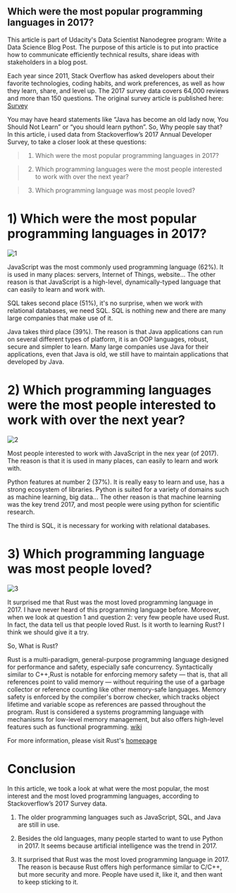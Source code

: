 ## Which were the most popular programming languages in 2017?

This article is part of Udacity's Data Scientist Nanodegree program: Write a Data Science Blog Post.
The purpose of this article is to put into practice how to communicate efficiently technical results, share ideas with stakeholders in a blog post.

Each year since 2011, Stack Overflow has asked developers about their favorite technologies, coding habits, and work preferences, as well as how they learn, share, and level up. 
The 2017 survey data covers 64,000 reviews and more than 150 questions. The original survey article is published here: 
[Survey](https://insights.stackoverflow.com/survey/2017)

You may have heard statements like “Java has become an old lady now, You Should Not Learn” or “you should learn python”.
So, Why people say that?
In this article, i used data from Stackoverflow’s 2017 Annual Developer Survey, to take a closer look at these questions:

> 1) Which were the most popular programming languages in 2017?

> 2) Which programming languages were the most people interested to work with over the next year?

> 3) Which programming language was most people loved?

# 1) Which were the most popular programming languages in 2017?

![1](https://user-images.githubusercontent.com/104986203/168525644-afdf6b7b-11eb-459f-9c69-c0fafe3a13ca.PNG)

JavaScript was the most commonly used programming language (62%). It is used in many places: servers, Internet of Things, website...
The other reason is that JavaScript is a high-level, dynamically-typed language that can easily to learn and work with.

SQL takes second place (51%), it's no surprise, when we work with relational databases, we need SQL. SQL is nothing new and there are many large companies that make use of it.

Java takes third place (39%). The reason is that Java applications can run on several different types of platform, it is an OOP languages, robust, secure and simpler to learn. 
Many large companies use Java for their applications, even that Java is old, we still have to maintain applications that developed by Java.


# 2) Which programming languages were the most people interested to work with over the next year?

![2](https://user-images.githubusercontent.com/104986203/168525672-7c7703a8-e910-426b-8aa6-e54421d39f2e.PNG)


Most people interested to work with JavaScript in the nex year (of 2017). The reason is that it is used in many places, can easily to learn and work with.

Python features at number 2 (37%). It is really easy to learn and use, has a strong ecosystem of libraries. 
Python is suited for a variety of domains such as machine learning, big data... 
The other reason is that machine learning was the key trend 2017, and most people were using python for scientific research.

The third is SQL, it is necessary for working with relational databases.


# 3) Which programming language was most people loved?

![3](https://user-images.githubusercontent.com/104986203/168525696-9d4644bd-c4f0-4fac-8d85-3cf394f64efb.PNG)


It surprised me that Rust was the most loved programming language in 2017. I have never heard of this programming language before. 
Moreover, when we look at question 1 and question 2: very few people have used Rust. 
In fact, the data tell us that people loved Rust. Is it worth to learning Rust? I think we should give it a try.

So, What is Rust?

Rust is a multi-paradigm, general-purpose programming language designed for performance and safety, especially safe concurrency. 
Syntactically similar to C++,Rust is notable for enforcing memory safety — that is, that all references point to valid memory — without requiring the use of a garbage collector or reference counting like other memory-safe languages.
Memory safety is enforced by the compiler's borrow checker, which tracks object lifetime and variable scope as references are passed throughout the program. 
Rust is considered a systems programming language with mechanisms for low-level memory management, but also offers high-level features such as functional programming. [wiki](https://en.wikipedia.org/wiki/Rust_(programming_language))

For more information, please visit Rust's [homepage](https://www.rust-lang.org)


# Conclusion
In this article, we took a look at what were the most popular, the most interest and the most loved programming languages, according to Stackoverflow’s 2017 Survey data.

1. The older programming languages such as JavaScript, SQL, and Java are still in use.

2. Besides the old languages, many people started to want to use Python in 2017. It seems because artificial intelligence was the trend in 2017.

3. It surprised that Rust was the most loved programming language in 2017. The reason is because Rust offers high performance similar to C/C++, but more security and more. People have used it, like it, and then want to keep sticking to it.
